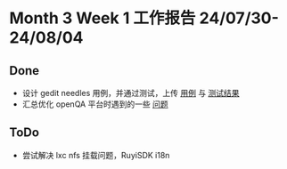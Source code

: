 # Month 3 Week 1 工作报告 24/07/30-24/08/04

## Done

+ 设计 gedit needles 用例，并通过测试，上传 [用例](https://github.com/delete-cloud/openqa-test/tree/main/needles/gedit) 与 [测试结果](https://github.com/delete-cloud/openqa-test/tree/main/test-result/gedit)
+ 汇总优化 openQA 平台时遇到的一些 [问题](https://github.com/delete-cloud/openqa-test/blob/main/problem.md)

## ToDo

+ 尝试解决 lxc nfs 挂载问题，RuyiSDK i18n
